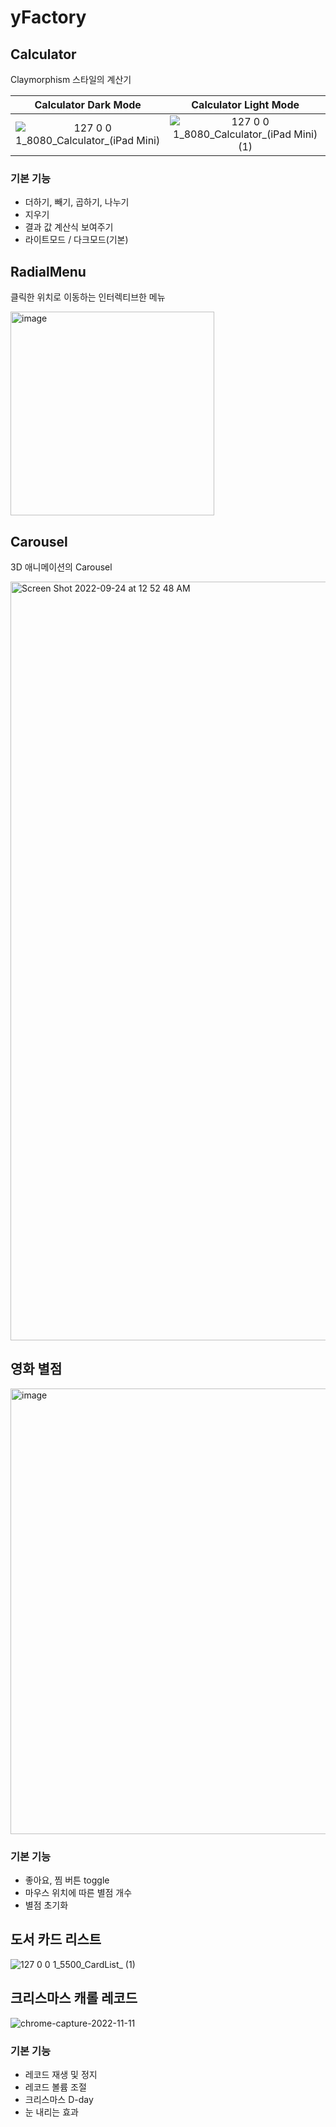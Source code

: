 # yFactory

## Calculator
Claymorphism 스타일의 계산기

Calculator Dark Mode             |  Calculator Light Mode
:-------------------------:|:-------------------------:
![127 0 0 1_8080_Calculator_(iPad Mini)](https://user-images.githubusercontent.com/38209966/185796395-7188f3e8-df27-49e8-9ea9-8eb1f01ca34c.png) |  ![127 0 0 1_8080_Calculator_(iPad Mini) (1)](https://user-images.githubusercontent.com/38209966/185796389-15135acb-5e2a-4981-80ed-fecdf3afd4ae.png)

### 기본 기능
* 더하기, 빼기, 곱하기, 나누기
* 지우기
* 결과 값 계산식 보여주기
* 라이트모드 / 다크모드(기본)

## RadialMenu
클릭한 위치로 이동하는 인터렉티브한 메뉴

<img width="326" alt="image" src="https://user-images.githubusercontent.com/38209966/192001499-8ba67153-4580-4a0c-b1e7-6314afc163d4.png">

## Carousel
3D 애니메이션의 Carousel

<img width="1214" alt="Screen Shot 2022-09-24 at 12 52 48 AM" src="https://user-images.githubusercontent.com/38209966/192002018-96f8c41b-0b1c-4cda-a3ec-97065ff7332a.png">

## 영화 별점
<img width="713" alt="image" src="https://user-images.githubusercontent.com/38209966/191999800-07bffe4b-a3f2-467e-949e-69c0054273e0.png">

### 기본 기능
* 좋아요, 찜 버튼 toggle
* 마우스 위치에 따른 별점 개수
* 별점 초기화

## 도서 카드 리스트
![127 0 0 1_5500_CardList_ (1)](https://user-images.githubusercontent.com/38209966/192323157-1874c8d3-bb2c-4375-8d3e-09c6550cab0d.png)

## 크리스마스 캐롤 레코드
![chrome-capture-2022-11-11](https://user-images.githubusercontent.com/38209966/206908921-fa6a4c58-f223-4524-a56d-4c1835adca5b.gif)

### 기본 기능
* 레코드 재생 및 정지
* 레코드 볼륨 조절
* 크리스마스 D-day
* 눈 내리는 효과
